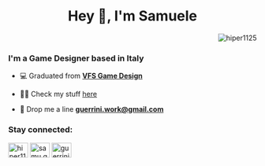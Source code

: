 <h1 align="center">Hey 👋, I'm Samuele</h1>
<p align="right"> <img src="https://komarev.com/ghpvc/?username=hiper1125&label=Profile%20views&color=0e75b6&style=flat" alt="hiper1125" /> </p>

<h3 align="left">I'm a Game Designer based in Italy <br></h3>

- 💻 Graduated from [**VFS Game Design**](https://vfs.edu)

- 👨‍💻 Check my stuff [here](https://www.guerrini-samuele.com/)

- 📧 Drop me a line **guerrini.work@gmail.com**

<h3 align="left">Stay connected:</h3>
<p align="left">
<a href="https://twitter.com/hiper1125" target="blank"><img align="center" src="https://raw.githubusercontent.com/rahuldkjain/github-profile-readme-generator/master/src/images/icons/Social/twitter.svg" alt="hiper1125" height="30" width="40" /></a>
<a href="https://fb.com/samu.guerrini" target="blank"><img align="center" src="https://raw.githubusercontent.com/rahuldkjain/github-profile-readme-generator/master/src/images/icons/Social/facebook.svg" alt="samu.guerrini" height="30" width="40" /></a>
<a href="https://instagram.com/guerrini.samuele" target="blank"><img align="center" src="https://raw.githubusercontent.com/rahuldkjain/github-profile-readme-generator/master/src/images/icons/Social/instagram.svg" alt="guerrini.samuele" height="30" width="40" /></a>
</p>
